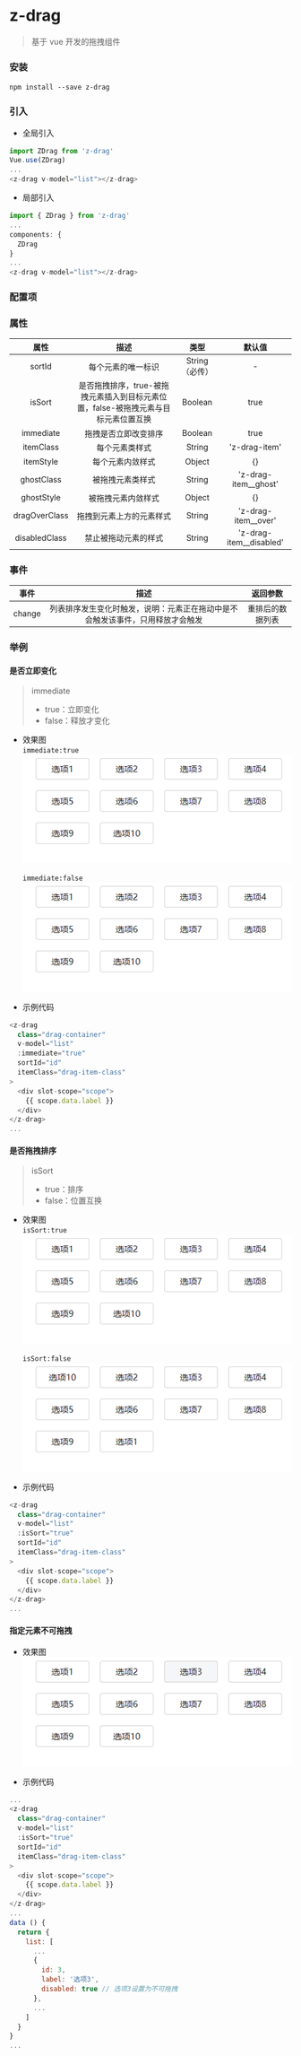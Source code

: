 # z-drag

> 基于 vue 开发的拖拽组件

### 安装

```
npm install --save z-drag
```

### 引入

- 全局引入

```js
import ZDrag from 'z-drag'
Vue.use(ZDrag)
...
<z-drag v-model="list"></z-drag>
```

- 局部引入

```js
import { ZDrag } from 'z-drag'
...
components: {
  ZDrag
}
...
<z-drag v-model="list"></z-drag>
```

### 配置项

### 属性

|     属性      |                                        描述                                         |      类型      |          默认值           |
| :-----------: | :---------------------------------------------------------------------------------: | :------------: | :-----------------------: |
|    sortId     |                                 每个元素的唯一标识                                  | String（必传） |             -             |
|    isSort     | 是否拖拽排序，true-被拖拽元素插入到目标元素位置，false-被拖拽元素与目标元素位置互换 |    Boolean     |           true            |
|   immediate   |                                拖拽是否立即改变排序                                 |    Boolean     |           true            |
|   itemClass   |                                   每个元素类样式                                    |     String     |       'z-drag-item'       |
|   itemStyle   |                                  每个元素内敛样式                                   |     Object     |            {}             |
|  ghostClass   |                                  被拖拽元素类样式                                   |     String     |  'z-drag-item\_\_ghost'   |
|  ghostStyle   |                                 被拖拽元素内敛样式                                  |     Object     |            {}             |
| dragOverClass |                              拖拽到元素上方的元素样式                               |     String     |   'z-drag-item\_\_over'   |
| disabledClass |                                禁止被拖动元素的样式                                 |     String     | 'z-drag-item\_\_disabled' |

### 事件

|  事件  |                                      描述                                      |     返回参数     |
| :----: | :----------------------------------------------------------------------------: | :--------------: |
| change | 列表排序发生变化时触发，说明：元素正在拖动中是不会触发该事件，只用释放才会触发 | 重排后的数据列表 |

### 举例

#### 是否立即变化

> immediate
>
> - true：立即变化
> - false：释放才变化

- 效果图  
  `immediate:true`  
   ![效果图](https://github.com/zhicaizhu123/ZImage/blob/master/components/z-drag/sort.gif?raw=true)

  `immediate:false`  
  ![效果图](https://github.com/zhicaizhu123/ZImage/blob/master/components/z-drag/no-immediate.gif?raw=true)

- 示例代码

```js
<z-drag
  class="drag-container"
  v-model="list"
  :immediate="true"
  sortId="id"
  itemClass="drag-item-class"
>
  <div slot-scope="scope">
    {{ scope.data.label }}
  </div>
</z-drag>
...
```

#### 是否拖拽排序

> isSort
>
> - true：排序
> - false：位置互换

- 效果图  
  `isSort:true`  
   ![效果图](https://github.com/zhicaizhu123/ZImage/blob/master/components/z-drag/sort.gif?raw=true)

  `isSort:false`  
  ![效果图](https://github.com/zhicaizhu123/ZImage/blob/master/components/z-drag/no-sort.gif?raw=true)

- 示例代码

```js
<z-drag
  class="drag-container"
  v-model="list"
  :isSort="true"
  sortId="id"
  itemClass="drag-item-class"
>
  <div slot-scope="scope">
    {{ scope.data.label }}
  </div>
</z-drag>
...
```

#### 指定元素不可拖拽

- 效果图
  ![效果图](https://github.com/zhicaizhu123/ZImage/blob/master/components/z-drag/disabled.gif?raw=true)

- 示例代码

```js
...
<z-drag
  class="drag-container"
  v-model="list"
  :isSort="true"
  sortId="id"
  itemClass="drag-item-class"
>
  <div slot-scope="scope">
    {{ scope.data.label }}
  </div>
</z-drag>
...
data () {
  return {
    list: [
      ...
      {
        id: 3,
        label: '选项3',
        disabled: true // 选项3设置为不可拖拽
      },
      ...
    ]
  }
}
...
```
